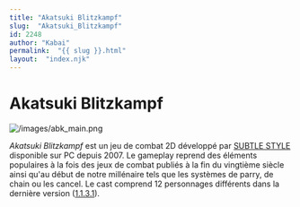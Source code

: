 ```yaml
---
title: "Akatsuki Blitzkampf"
slug:  "Akatsuki_Blitzkampf"
id: 2248
author: "Kabai"
permalink:  "{{ slug }}.html"
layout:  "index.njk"
---
```


# Akatsuki Blitzkampf

![](/images/abk_main.png "/images/abk_main.png")

*Akatsuki Blitzkampf* est un jeu de combat 2D développé par [SUBTLE
STYLE](http://subtlestyle.net/) disponible sur PC depuis 2007. Le
gameplay reprend des éléments populaires à la fois des jeux de combat
publiés à la fin du vingtième siècle ainsi qu'au début de notre
millénaire tels que les systèmes de parry, de chain ou les cancel. Le
cast comprend 12 personnages différents dans la dernière version
([1.1.3.1](http://subtlestyle.net/bk_patch1131sp1.zip)).
